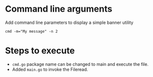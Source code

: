 # Command line arguments
Add command line parameters to display a simple banner utility

```
cmd -m="My message" -n 2

```

# Steps to execute
- `cmd.go` package name can be changed to main and execute the file.
- Added `main.go` to invoke the Fileread.